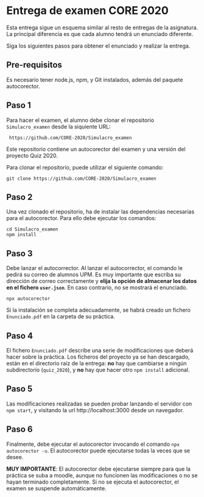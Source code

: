 # Entrega de examen CORE 2020

Esta entrega sigue un esquema similar al resto de entregas de la asignatura.
La principal diferencia es que cada alumno tendrá un enunciado diferente.

Siga los siguientes pasos para obtener el enunciado y realizar la entrega.


## Pre-requisitos

Es necesario tener node.js, npm, y Git instalados, además del paquete autocorector.


## Paso 1

Para hacer el examen, el alumno debe clonar el repositorio `Simulacro_examen` desde la siquiente URL:

     https://github.com/CORE-2020/Simulacro_examen

Este repositorio contiene un autocorector del examen y una versión del proyecto Quiz 2020.


Para clonar el repositorio, puede utilizar el siguiente comando:

```
git clone https://github.com/CORE-2020/Simulacro_examen
```


## Paso 2

Una vez clonado el repositorio, ha de instalar las dependencias necesarias para el autocorector. Para ello debe ejecutar los comandos:

    cd Simulacro_examen
    npm install


## Paso 3

Debe lanzar el autocorrector.
Al lanzar el autocorrector, el comando le pedirá su correo de alumnos UPM.
Es muy importante que escriba su dirección de correo correctamente y **elija la opción de almacenar los datos en el fichero `user.json`**.
En caso contrario, no se mostrará el enunciado.

```
npx autocorector
```

Si la instalación se completa adecuadamente, se habrá creado un fichero `Enunciado.pdf` en la carpeta de su práctica.


## Paso 4


El fichero `Enunciado.pdf` describe una serie de modificaciones que deberá hacer sobre la práctica.
Los ficheros del proyecto ya se han descargado, están en el directorio raíz de la entrega: **no** hay que cambiarse a ningún subdirectorio (`quiz_2020`), y **no** hay que hacer otro `npm install` adicional.

## Paso 5

Las modificaciones realizadas se pueden probar lanzando el servidor con `npm start`, y visitando la url http://localhost:3000 desde un navegador.


## Paso 6

Finalmente, debe ejecutar el autocorector invocando el comando `npx autocorector -u`.
El autocorector puede ejecutarse todas la veces que se desee.

**MUY IMPORTANTE**: El autocorector debe ejecutarse siempre para que la práctica se suba a moodle, aunque no funcionen las modificaciones o no se hayan terminado completamente.
Si no se ejecuta el autocorector, el examen se suspende automáticamente.

